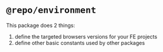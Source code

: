 # `@repo/environment`

This package does 2 things:

1. define the targeted browsers versions for your FE projects
2. define other basic constants used by other packages
